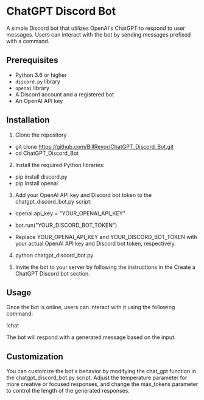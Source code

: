 # ChatGPT Discord Bot

A simple Discord bot that utilizes OpenAI's ChatGPT to respond to user messages. Users can interact with the bot by sending messages prefixed with a command.

## Prerequisites

- Python 3.6 or higher
- `discord.py` library
- `openai` library
- A Discord account and a registered bot
- An OpenAI API key

## Installation

1. Clone the repository
- git clone https://github.com/BillReyor/ChatGPT_Discord_Bot.git
- cd ChatGPT_Discord_Bot

2. Install the required Python libraries:
- pip install discord.py
- pip install openai

3. Add your OpenAI API key and Discord bot token to the chatgpt_discord_bot.py script:
- openai.api_key = "YOUR_OPENAI_API_KEY"
- bot.run("YOUR_DISCORD_BOT_TOKEN")

- Replace YOUR_OPENAI_API_KEY and YOUR_DISCORD_BOT_TOKEN with your actual OpenAI API key and Discord bot token, respectively.

4. python chatgpt_discord_bot.py

5. Invite the bot to your server by following the instructions in the Create a ChatGPT Discord bot section.

## Usage
Once the bot is online, users can interact with it using the following command:

!chat <your message>

The bot will respond with a generated message based on the input.

## Customization
You can customize the bot's behavior by modifying the chat_gpt function in the chatgpt_discord_bot.py script. Adjust the temperature parameter for more creative or focused responses, and change the max_tokens parameter to control the length of the generated responses.


